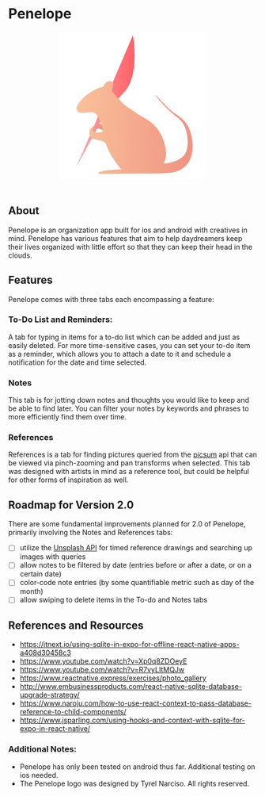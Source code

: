 # Penelope
<div align="center"><img src="https://github.com/TyrelN/penelope/blob/main/assets/images/penelope-logo.png" width="300"/></div><br>

## About
Penelope is an organization app built for ios and android with creatives in mind. Penelope has various features that aim to help daydreamers keep their lives organized with little effort so that they can keep their head in the clouds.
## Features

Penelope comes with three tabs each encompassing a feature:

### To-Do List and Reminders:
A tab for typing in items for a to-do list which can be added and just as easily deleted. For more time-sensitive cases, you can set your to-do item as a reminder, which allows you to attach a date to it and schedule a notification for the date and time selected.


### Notes
This tab is for jotting down notes and thoughts you would like to keep and be able to find later. You can filter your notes by keywords and phrases to more efficiently find them over time.

### References
References is a tab for finding pictures queried from the [picsum](https://picsum.photos/) api that can be viewed via pinch-zooming and pan transforms when selected. This tab was designed with artists in mind as a reference tool, but could be helpful for other forms of inspiration as well.



## Roadmap for Version 2.0
There are some fundamental improvements planned for 2.0 of Penelope, primarily involving the Notes and References tabs:

- [ ] utilize the [Unsplash API](https://source.unsplash.com/) for timed reference drawings and searching up images with queries
- [ ] allow notes to be filtered by date (entries before or after a date, or on a certain date)
- [ ] color-code note entries (by some quantifiable metric such as day of the month)
- [ ] allow swiping to delete items in the To-do and Notes tabs
## References and Resources
* https://itnext.io/using-sqlite-in-expo-for-offline-react-native-apps-a408d30458c3
* https://www.youtube.com/watch?v=Xp0q8ZDOeyE
* https://www.youtube.com/watch?v=R7vyLItMQJw
* https://www.reactnative.express/exercises/photo_gallery
* http://www.embusinessproducts.com/react-native-sqlite-database-upgrade-strategy/
* https://www.naroju.com/how-to-use-react-context-to-pass-database-reference-to-child-components/
* https://www.jsparling.com/using-hooks-and-context-with-sqlite-for-expo-in-react-native/

### Additional Notes:
* Penelope has only been tested on android thus far. Additional testing on ios needed.
* The Penelope logo was designed by Tyrel Narciso. All rights reserved.


